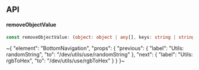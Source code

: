 

## API

#### removeObjectValue

```ts
const removeObjectValue: (object: object | any[], keys: string | string[]) => any;
```


~{
  "element": "BottomNavigation",
  "props": {
    "previous": {
      "label": "Utils: randomString",
      "to": "/dev/utils/use/randomString"
    },
    "next": {
      "label": "Utils: rgbToHex",
      "to": "/dev/utils/use/rgbToHex"
    }
  }
}~